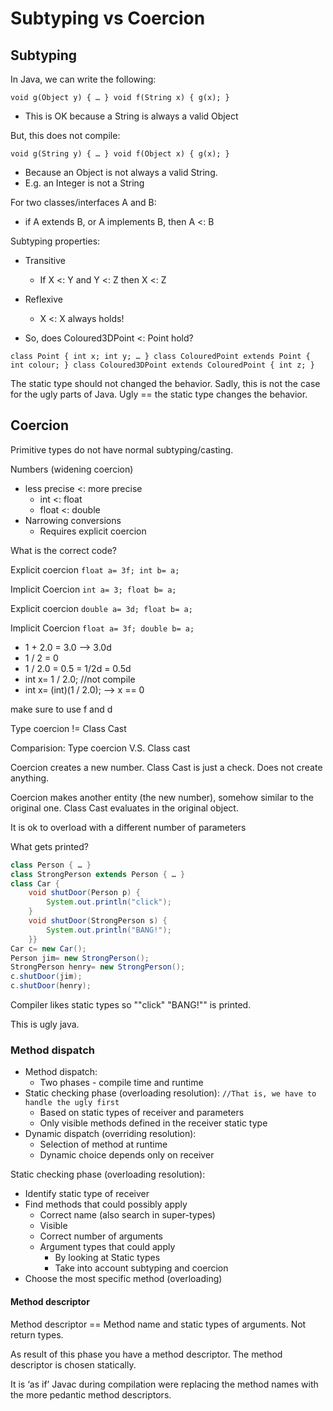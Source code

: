 # Subtyping vs Coercion

## Subtyping

In Java, we can write the following:

`void g(Object y) { … }
void f(String x) { g(x); }`

- This is OK because a String is always a valid Object

But, this does not compile:

`void g(String y) { … }
void f(Object x) { g(x); }`

- Because an Object is not always a valid String.
- E.g. an Integer is not a String

For two classes/interfaces A and B:
- if A extends B, or A implements B, then A <: B

Subtyping properties:
- Transitive
    - If X <: Y and Y <: Z then X <: Z

- Reflexive
    - X <: X always holds!

- So, does Coloured3DPoint <: Point hold?

`class Point { int x; int y; … }
class ColouredPoint extends Point { int colour; }
class Coloured3DPoint extends ColouredPoint { int z; }`

The static type should not changed the behavior.
Sadly, this is not the case for the ugly parts of Java.
Ugly == the static type changes the behavior.

## Coercion

Primitive types do not have normal subtyping/casting.

Numbers (widening coercion)
- less precise <: more precise
    - int <: float
    - float <: double
- Narrowing conversions
    - Requires explicit coercion

What is the correct code?

Explicit coercion
`float a= 3f;
int b= a;`

Implicit Coercion
`int a= 3;
float b= a;`

Explicit coercion
`double a= 3d;
float b= a;`

Implicit Coercion
`float a= 3f;
double b= a;`


- 1 + 2.0 = 3.0 --> 3.0d 
- 1 / 2 = 0
- 1 / 2.0 = 0.5 = 1/2d = 0.5d
- int x= 1 / 2.0; //not compile
- int x= (int)(1 / 2.0); --> x == 0

make sure to use f and d

Type coercion != Class Cast

Comparision: Type coercion V.S. Class cast

Coercion creates a new number.
Class Cast is just a check. Does not create anything.

Coercion makes another entity (the new number), somehow similar to the original one.
Class Cast evaluates in the original object.

It is ok to overload with a different number of parameters

What gets printed?

```clickBang.java
class Person { … }
class StrongPerson extends Person { … }
class Car {
    void shutDoor(Person p) {
        System.out.println("click");
    }
    void shutDoor(StrongPerson s) {
        System.out.println("BANG!");
    }}
Car c= new Car();
Person jim= new StrongPerson();
StrongPerson henry= new StrongPerson();
c.shutDoor(jim);
c.shutDoor(henry);
```

Compiler likes static types so ""click" "BANG!"" is printed.

This is ugly java.

### Method dispatch

- Method dispatch:
    - Two phases - compile time and runtime
- Static checking phase (overloading resolution): `//That is, we have to handle the ugly first`
    - Based on static types of receiver and parameters
    - Only visible methods defined in the receiver static type
- Dynamic dispatch (overriding resolution):
    - Selection of method at runtime
    - Dynamic choice depends only on receiver


Static checking phase (overloading resolution):
- Identify static type of receiver
- Find methods that could possibly apply
    - Correct name (also search in super-types)
    - Visible
    - Correct number of arguments
    - Argument types that could apply
        - By looking at Static types
        - Take into account subtyping and coercion
- Choose the most specific method (overloading)

#### Method descriptor

Method descriptor == Method name and static types of arguments. Not return types.

As result of this phase you have a method descriptor.
The method descriptor is chosen statically.

It is ‘as if’ Javac during compilation were replacing the method names with the more pedantic method descriptors.

